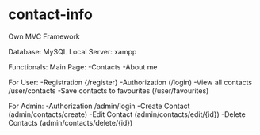 # contact-info
Own MVC Framework

Database: MySQL
Local Server: xampp

Functionals:
Main Page:
-Contacts
-About me

For User:
-Registration {/register}
-Authorization (/login)
-View all contacts /user/contacts
-Save contacts to favourites (/user/favourites)

For Admin:
-Authorization /admin/login
-Create Contact (admin/contacts/create)
-Edit Contact (admin/contacts/edit/{id})
-Delete Contacts (admin/contacts/delete/{id})

